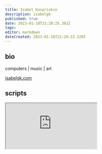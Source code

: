 ```yaml
---
title: Isabel Kaspriskie
description: isabelgk
published: true
date: 2023-01-18T21:28:25.381Z
tags: 
editor: markdown
dateCreated: 2023-01-18T21:28:22.228Z
---
```


## bio

computers | music | art

[isabelgk.com](https://isabelgk.com)

## scripts

<iframe src="https://p3r7.github.io/norns-gallery-render/?author=isabelgk"id="gallery-iframe"></iframe>
